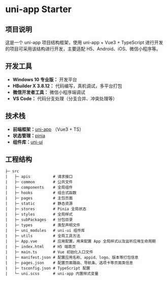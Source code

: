 # uni-app Starter

## 项目说明

这是一个 uni-app 项目结构框架，使用 uni-app + Vue3 + TypeScript 进行开发的项目可采用该结构进行开发，主要适配 H5、Android、iOS、微信小程序等。

## 开发工具

- **Windows 10 专业版：** 开发平台
- **HBuilder X 3.8.12：** 代码编写，真机调试，多平台打包
- **微信开发者工具：** 微信小程序端调试
- **VS Code：** 代码分支处理（分支合并、冲突处理等）

## 技术栈

- **前端框架：**[uni-app](https://uniapp.dcloud.net.cn/) （Vue3 + TS）
- **状态管理：**[pinia](https://pinia.vuejs.org/zh/)
- **组件库：**[uni-ui](https://uniapp.dcloud.net.cn/component/uniui/uni-ui.html)

## 工程结构

```
├─ src
|   ├─ apis          # 请求接口
|   ├─ common        # 公共文件
|   ├─ components    # 全局组件
|   ├─ hooks         # 组合式函数
|   ├─ pages         # 主包页面
|   ├─ static        # 静态资源
|   ├─ stores        # Pinia 全局状态
|   ├─ styles        # 全局样式
|   ├─ subPackages   # 分包目录
|   ├─ types         # 类型声明文件
|   ├─ uni_modules   # uni-ui 组件库
|   ├─ utils         # 全局工具方法
|   ├─ App.vue       # 应用配置，用来配置 App 全局样式以及监听应用生命周期
|   ├─ index.html    # H5 端首页
|   ├─ main.ts       # Vue 初始化入口文件
|   ├─ manifest.json # 配置应用名称、appid、logo、版本等打包信息
|   ├─ pages.json    # 配置页面路由、导航条、选项卡等页面类信息
|   ├─ tsconfig.json # TypeScript 配置
|   └─ uni.scss      # uni-app 内置样式变量
```

